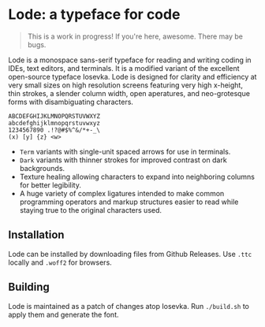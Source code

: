 # Lode: a typeface for code

> This is a work in progress! If you're here, awesome. There may be bugs.

Lode is a monospace sans-serif typeface for reading and writing coding in IDEs, text editors, and terminals. It is a modified variant of the excellent open-source typeface Iosevka. Lode is designed for clarity and efficiency at very small sizes on high resolution screens featuring very high x-height, thin strokes, a slender column width, open aperatures, and neo-grotesque forms with disambiguating characters.

```
ABCDEFGHIJKLMNOPQRSTUVWXYZ
abcdefghijklmnopqrstuvwxyz
1234567890 .!?@#$%^&/*+-_\
(x) [y] {z} <w>
```

- `Term` variants with single-unit spaced arrows for use in terminals.
- `Dark` variants with thinner strokes for improved contrast on dark backgrounds.
- Texture healing allowing characters to expand into neighboring columns for better legibility.
- A huge variety of complex ligatures intended to make common programming operators and markup structures easier to read while staying true to the original characters used.

## Installation

Lode can be installed by downloading files from Github Releases. Use `.ttc` locally and `.woff2` for browsers.

## Building

Lode is maintained as a patch of changes atop Iosevka. Run `./build.sh` to apply them and generate the font.
